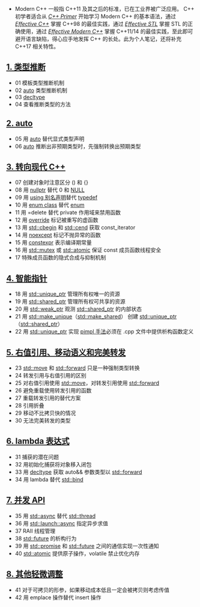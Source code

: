 * Modern C++ 一般指 C++11 及其之后的标准，已在工业界被广泛应用。 C++ 初学者适合从 *[C++ Primer](https://learning.oreilly.com/library/view/c-primer-fifth/9780133053043/)* 开始学习 Modern C++ 的基本语法，通过 *[Effective C++](https://learning.oreilly.com/library/view/effective-c-55/0321334876/)* 掌握 C++98 的最佳实践，通过 *[Effective STL](https://learning.oreilly.com/library/view/effective-stl/9780321545183/)* 掌握 STL 的正确使用，通过 *[Effective Modern C++](https://learning.oreilly.com/library/view/effective-modern-c/9781491908419/)* 掌握 C++11/14 的最佳实践，至此即可避开语言缺陷，得心应手地发挥 C++ 的长处。此为个人笔记，还将补充 C++17 相关特性。

## [1. 类型推断](https://github.com/downdemo/Effective-Modern-Cpp/tree/master/content/01%20%E7%B1%BB%E5%9E%8B%E6%8E%A8%E6%96%AD.md)

* 01 模板类型推断机制
* 02 [auto](https://en.cppreference.com/w/cpp/language/auto) 类型推断机制
* 03 [decltype](https://en.cppreference.com/w/cpp/language/decltype)
* 04 查看推断类型的方法

## [2. auto](https://github.com/downdemo/Effective-Modern-Cpp/tree/master/content/02%20auto.md)

* 05 用 [auto](https://en.cppreference.com/w/cpp/language/auto) 替代显式类型声明
* 06 [auto](https://en.cppreference.com/w/cpp/language/auto) 推断出非预期类型时，先强制转换出预期类型

## [3. 转向现代 C++](https://github.com/downdemo/Effective-Modern-Cpp/tree/master/content/03%20%E8%BD%AC%E5%90%91%E7%8E%B0%E4%BB%A3C%2B%2B.md)

* 07 创建对象时注意区分 () 和 {}
* 08 用 [nullptr](https://en.cppreference.com/w/cpp/language/nullptr) 替代 0 和 [NULL](https://en.cppreference.com/w/cpp/types/NULL)
* 09 用 [using 别名声明](https://en.cppreference.com/w/cpp/language/type_alias)替代 [typedef](https://en.cppreference.com/w/cpp/language/typedef)
* 10 用 [enum class](https://en.cppreference.com/w/cpp/language/enum#Scoped_enumerations) 替代 [enum](https://en.cppreference.com/w/cpp/language/enum#Unscoped_enumeration)
* 11 用 =delete 替代 private 作用域来禁用函数
* 12 用 [override](https://en.cppreference.com/w/cpp/language/override) 标记被重写的虚函数
* 13 用 [std::cbegin](https://en.cppreference.com/w/cpp/iterator/begin) 和 [std::cend](https://en.cppreference.com/w/cpp/iterator/end) 获取 const_iterator
* 14 用 [noexcept](https://en.cppreference.com/w/cpp/language/noexcept_spec) 标记不抛异常的函数
* 15 用 [constexpr](https://en.cppreference.com/w/cpp/language/constexpr) 表示编译期常量
* 16 用 [std::mutex](https://en.cppreference.com/w/cpp/thread/mutex) 或 [std::atomic](https://en.cppreference.com/w/cpp/atomic/atomic) 保证 const 成员函数线程安全
* 17 特殊成员函数的隐式合成与抑制机制

## [4. 智能指针](https://github.com/downdemo/Effective-Modern-Cpp/tree/master/content/04%20%E6%99%BA%E8%83%BD%E6%8C%87%E9%92%88.md)

* 18 用 [std::unique_ptr](https://en.cppreference.com/w/cpp/memory/unique_ptr) 管理所有权唯一的资源
* 19 用 [std::shared_ptr](https://en.cppreference.com/w/cpp/memory/shared_ptr) 管理所有权可共享的资源
* 20 用 [std::weak_ptr](https://en.cppreference.com/w/cpp/memory/weak_ptr) 观测 [std::shared_ptr](https://en.cppreference.com/w/cpp/memory/shared_ptr) 的内部状态
* 21 用 [std::make_unique](https://en.cppreference.com/w/cpp/memory/unique_ptr/make_unique)（[std::make_shared](https://en.cppreference.com/w/cpp/memory/shared_ptr/make_shared)） 创建 [std::unique_ptr](https://en.cppreference.com/w/cpp/memory/unique_ptr)（[std::shared_ptr](https://en.cppreference.com/w/cpp/memory/shared_ptr)）
* 22 用 [std::unique_ptr](https://en.cppreference.com/w/cpp/memory/unique_ptr) 实现 [pimpl 手法](https://en.cppreference.com/w/cpp/language/pimpl)必须在 .cpp 文件中提供析构函数定义

## [5. 右值引用、移动语义和完美转发](https://github.com/downdemo/Effective-Modern-Cpp/tree/master/content/05%20%E5%8F%B3%E5%80%BC%E5%BC%95%E7%94%A8%E3%80%81%E7%A7%BB%E5%8A%A8%E8%AF%AD%E4%B9%89%E5%92%8C%E5%AE%8C%E7%BE%8E%E8%BD%AC%E5%8F%91.md)

* 23 [std::move](https://en.cppreference.com/w/cpp/utility/move) 和 [std::forward](https://en.cppreference.com/w/cpp/utility/forward) 只是一种强制类型转换
* 24 转发引用与右值引用的区别
* 25 对右值引用使用 [std::move](https://en.cppreference.com/w/cpp/utility/move)，对转发引用使用 [std::forward](https://en.cppreference.com/w/cpp/utility/forward)
* 26 避免重载使用转发引用的函数
* 27 重载转发引用的替代方案
* 28 引用折叠
* 29 移动不比拷贝快的情况
* 30 无法完美转发的类型

## [6. lambda 表达式](https://github.com/downdemo/Effective-Modern-Cpp/tree/master/content/06%20lambda%E8%A1%A8%E8%BE%BE%E5%BC%8F.md)

* 31 捕获的潜在问题
* 32 用初始化捕获将对象移入闭包
* 33 用 [decltype](https://en.cppreference.com/w/cpp/language/decltype) 获取 auto&& 参数类型以 [std::forward](https://en.cppreference.com/w/cpp/utility/forward)
* 34 用 lambda 替代 [std::bind](https://en.cppreference.com/w/cpp/utility/functional/bind)

## [7. 并发 API](https://github.com/downdemo/Effective-Modern-Cpp/tree/master/content/07%20%E5%B9%B6%E5%8F%91API.md)

* 35 用 [std::async](https://en.cppreference.com/w/cpp/thread/async) 替代 [std::thread](https://en.cppreference.com/w/cpp/thread/thread)
* 36 用 [std::launch::async](https://en.cppreference.com/w/cpp/thread/launch) 指定异步求值
* 37 RAII 线程管理
* 38 [std::future](https://en.cppreference.com/w/cpp/thread/future) 的析构行为
* 39 用 [std::promise](https://en.cppreference.com/w/cpp/thread/promise) 和 [std::future](https://en.cppreference.com/w/cpp/thread/future) 之间的通信实现一次性通知
* 40 [std::atomic](https://en.cppreference.com/w/cpp/atomic/atomic) 提供原子操作，volatile 禁止优化内存

## [8. 其他轻微调整](https://github.com/downdemo/Effective-Modern-Cpp/tree/master/content/08%20%E5%85%B6%E4%BB%96%E8%BD%BB%E5%BE%AE%E8%B0%83%E6%95%B4.md)

* 41 对于可拷贝的形参，如果移动成本低且一定会被拷贝则考虑传值
* 42 用 emplace 操作替代 insert 操作
